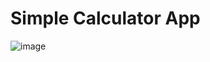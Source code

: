 # Simple Calculator App
![image](https://github.com/frankalva/calculator_app/assets/89095496/730cd4bb-6b73-482a-9e5e-a7d63c4fe4fc)
